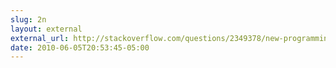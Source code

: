 ```yaml
---
slug: 2n
layout: external
external_url: http://stackoverflow.com/questions/2349378/new-programming-jargon-you-coined/2430307#2430307
date: 2010-06-05T20:53:45-05:00
---
```

